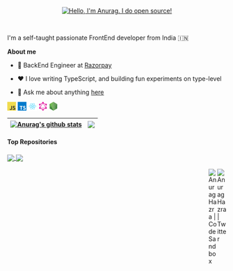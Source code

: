 <p align="center"><a href="https://ckagngoc.github.io"><img width="80%" alt="Hello, I'm Anurag. I do open source!" src="./assets/gh-readme-header.png" /></a></p>

<br />

I'm a self-taught passionate FrontEnd developer from India 🇮🇳

**About me**

- 💼 BackEnd Engineer at [Razorpay](http://razorpay.com/)

- ❤️ I love writing TypeScript, and building fun experiments on type-level

- 💬 Ask me about anything [here](https://github.com/ckagngoc/ckagngoc/issues)

<code><img height="20" alt="javascript" src="https://raw.githubusercontent.com/github/explore/80688e429a7d4ef2fca1e82350fe8e3517d3494d/topics/javascript/javascript.png"></code>
<code><img height="20" alt="typescript" src="https://raw.githubusercontent.com/github/explore/80688e429a7d4ef2fca1e82350fe8e3517d3494d/topics/typescript/typescript.png"></code>
<code><img height="20" alt="react" src="https://raw.githubusercontent.com/github/explore/80688e429a7d4ef2fca1e82350fe8e3517d3494d/topics/react/react.png"></code>
<code><img height="20" alt="graphql" src="https://raw.githubusercontent.com/github/explore/5c058a388828bb5fde0bcafd4bc867b5bb3f26f3/topics/graphql/graphql.png"></code>
<code><img height="20" alt="nodejs" src="https://raw.githubusercontent.com/github/explore/80688e429a7d4ef2fca1e82350fe8e3517d3494d/topics/nodejs/nodejs.png"></code>    


| <a href="https://github.com/ckagngoc/github-readme-stats"><img align="center" src="https://github-readme-stats.vercel.app/api?username=ckagngoc&show_icons=true&include_all_commits=true&theme=buefy&hide_border=true" alt="Anurag's github stats" /></a> | <a href="https://github.com/ckagngoc/github-readme-stats"><img align="center" src="https://github-readme-stats.vercel.app/api/top-langs/?username=ckagngoc&layout=compact&theme=buefy&hide_border=true" /></a> |
| ------------- | ------------- |

#### Top Repositories


<a href="https://github.com/ckagngoc/github-readme-stats">
  <img align="center" src="https://github-readme-stats.vercel.app/api/pin/?username=ckagngoc&repo=github-readme-stats&theme=buefy" />
</a>
<a href="https://github.com/ckagngoc/ckagngoc.github.io">
  <img align="center" src="https://github-readme-stats.vercel.app/api/pin/?username=ckagngoc&repo=ckagngoc.github.io&theme=buefy" />
</a>

<br />
<br />

<a href="https://twitter.com/anuraghazru">
  <img align="right" alt="Anurag Hazra | Twitter" width="21px" src="https://raw.githubusercontent.com/ckagngoc/ckagngoc/master/assets/twitter.svg" />
</a>
<a href="https://codesandbox.io/u/ckagngoc">
  <img align="right" alt="Anurag Hazra | CodeSandbox" width="20px" src="https://raw.githubusercontent.com/ckagngoc/ckagngoc/master/assets/codesandbox.svg" />
</a>
